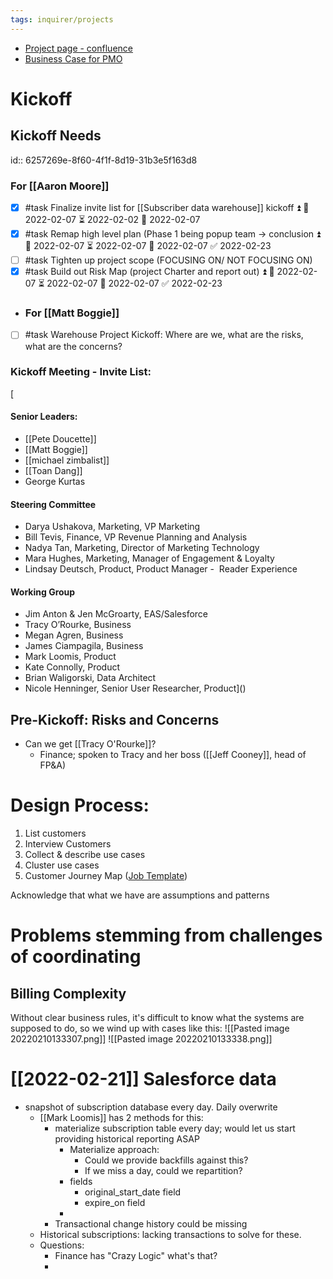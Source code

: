 ```yaml
---
tags: inquirer/projects
---
```


- [Project page - confluence](https://inquirer.atlassian.net/wiki/spaces/KB/pages/1772552239/Subscription+Data+Warehouse+Project)
- [Business Case for PMO](https://docs.google.com/document/d/1LAfelIdodRE83oGMo5FFhmXlT_6iaiph1jpQx75ZT_M/edit#)
# Kickoff
## Kickoff Needs
id:: 6257269e-8f60-4f1f-8d19-31b3e5f163d8
### For [[Aaron Moore]]
- [x] #task Finalize invite list for [[Subscriber data warehouse]] kickoff ⏫ 🛫 2022-02-07 ⏳ 2022-02-02 📅 2022-02-07
- [x] #task Remap high level plan (Phase 1 being popup team -> conclusion ⏫ 🛫 2022-02-07 ⏳ 2022-02-07 📅 2022-02-07 ✅ 2022-02-23
- [ ] #task Tighten up project scope (FOCUSING ON/ NOT FOCUSING ON)
- [x] #task Build out Risk Map (project Charter and report out) ⏫ 🛫 2022-02-07 ⏳ 2022-02-07 📅 2022-02-07 ✅ 2022-02-23
- ### For [[Matt Boggie]]
- [ ] #task Warehouse Project Kickoff: Where are we, what are the risks, what are the concerns?
### Kickoff Meeting - Invite List:
[
#### Senior Leaders:
- [[Pete Doucette]]
- [[Matt Boggie]]
- [[michael zimbalist]]
- [[Toan Dang]]
- George Kurtas
#### Steering Committee
- Darya Ushakova, Marketing, VP Marketing
- Bill Tevis, Finance, VP Revenue Planning and Analysis
- Nadya Tan, Marketing, Director of Marketing Technology
- Mara Hughes, Marketing, Manager of Engagement & Loyalty
- Lindsay Deutsch, Product, Product Manager -  Reader Experience
#### Working Group
- Jim Anton & Jen McGroarty, EAS/Salesforce
- Tracy O’Rourke, Business
- Megan Agren, Business
- James Ciampagila, Business
- Mark Loomis, Product
- Kate Connolly, Product
- Brian Waligorski, Data Architect
- Nicole Henninger, Senior User Researcher, Product]()
## Pre-Kickoff: Risks and Concerns
- Can we get [[Tracy O'Rourke]]?
	- Finance; spoken to Tracy and her boss ([[Jeff Cooney]], head of FP&A)
# Design Process:
1. List customers
2. Interview Customers
3. Collect & describe use cases
4. Cluster use cases
5. Customer Journey Map ([Job Template](https://miro.com/app/dashboard/?tpTemplate=job-map&isCustom=false&invite_link_id=408085777866))


Acknowledge that what we have are assumptions and patterns
# Problems stemming from challenges of coordinating
## Billing Complexity
Without clear business rules, it's difficult to know what the systems are supposed to do, so we wind up with cases like this:
![[Pasted image 20220210133307.png]]
![[Pasted image 20220210133338.png]]
# [[2022-02-21]] Salesforce data
- snapshot of subscription database every day. Daily overwrite
	- [[Mark Loomis]] has 2 methods for this:
		- materialize subscription table every day; would let us start providing historical reporting ASAP
			- Materialize approach:
				- Could we provide backfills against this?
				- If we miss a day, could we repartition?
			- fields
				- original_start_date field
				- expire_on field
			-
		- Transactional change history could be missing
	- Historical subscriptions: lacking transactions to solve for these.
	- Questions:
		- Finance has "Crazy Logic" what's that?
		-
